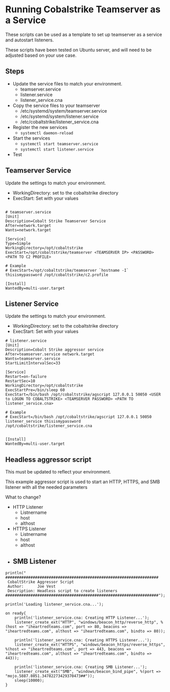 # Running Cobalstrike Teamserver as a Service

These scripts can be used as a template to set up teamserver as a service and autostart listeners.

These scripts have been tested on Ubuntu server, and will need to be adjusted based on your use case.

## Steps

- Update the service files to match your environment.
  - teamserver.service
  - listener.service
  - listener_service.cna
- Copy the service files to your teamserver
  - /etc/systemd/system/teamserver.service
  - /etc/systemd/system/listener.service
  - /etc/cobaltstrike/listener_service.cna
- Register the new services
  - `systemctl daemon-reload`
- Start the services
  - `systemctl start teamserver.service`
  - `systemctl start listener.service`
- Test

## Teamserver Service

Update the settings to match your environment.

- WorkingDirectory: set to the cobaltstrike directory
- ExecStart: Set with your values

```

# teamserver.service
[Unit]
Description=Cobalt Strike Teamserver Service
After=network.target
Wants=network.target

[Service]
Type=Simple
WorkingDirectory=/opt/cobaltstrike
ExecStart=/opt/cobaltstrike/teamserver <TEAMSERVER IP> <PASSWORD> <PATH TO C2 PROFILE>

# Example
# ExecStart=/opt/cobaltstrike/teamserver `hostname -I` thisismypassword /opt/cobaltstrike/c2.profile

[Install]
WantedBy=multi-user.target

```

## Listener Service

Update the settings to match your environment.

- WorkingDirectory: set to the cobaltstrike directory
- ExecStart: Set with your values

```
# listener.service
[Unit]
Description=Cobalt Strike aggressor service
After=teamserver.service network.target
Wants=teamserver.service
StartLimitIntervalSec=33

[Service]
Restart=on-failure
RestartSec=10
WorkingDirectory=/opt/cobaltstrike
ExecStartPre=/bin/sleep 60
ExecStart=/bin/bash /opt/cobaltstrike/agscript 127.0.0.1 50050 <USER to LOGON TO COBALTSTRIKE> <TEAMSERVER PASSWORD> <PATH TO listener_service.cna>

# Example
# ExecStart=/bin/bash /opt/cobaltstrike/agscript 127.0.0.1 50050 listener_service thisismypassword /opt/cobaltstrike/listener_service.cna


[Install]
WantedBy=multi-user.target
```

## Headless aggressor script

This must be updated to reflect your environment. 

This example aggressor script is used to start an HTTP, HTTPS, and SMB listener with all the needed parameters

What to change?

- HTTP Listener
  - Listnername
  - host
  - althost
- HTTPS Listener
  - Listnername
  - host
  - althost
- SMB Listener
  - 


```
println("
###################################################################
 CobaltStrike Aggressor Script          
 Author:      Joe Vest
 Description: Headless script to create listeners
###################################################################");

println('Loading listener_service.cna...');

on ready{
    println('listener_service.cna: Creating HTTP Listener...');
	listener_create_ext("HTTP", "windows/beacon_http/reverse_http", %(host => "iheartredteams.com", port => 80, beacons => "iheartredteams.com", althost => "iheartredteams.com", bindto => 80));

    println('listener_service.cna: Creating HTTPS Listener...');
	listener_create_ext("HTTPS", "windows/beacon_https/reverse_https", %(host => "iheartredteams.com", port => 443, beacons => "iheartredteams.com", althost => "iheartredteams.com", bindto => 443));

    println('listener_service.cna: Creating SMB Listener...');
	listener_create_ext("SMB", "windows/beacon_bind_pipe", %(port => "mojo.5887.8051.34782273429370473##"));
	sleep(10000);
}
```
